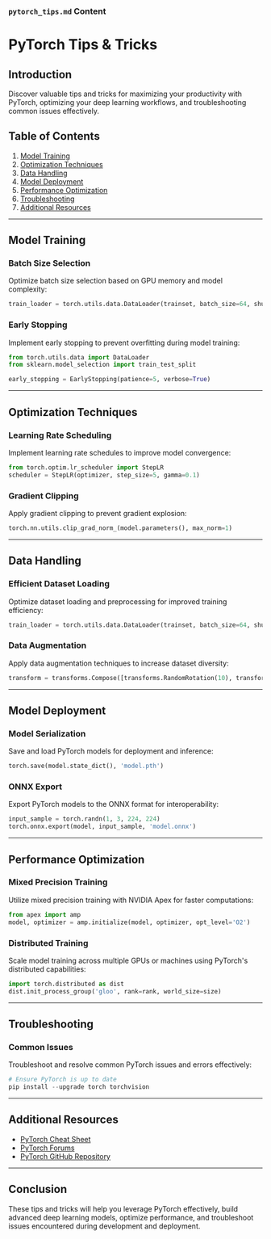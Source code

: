 
### `pytorch_tips.md` Content


# PyTorch Tips & Tricks

## Introduction

Discover valuable tips and tricks for maximizing your productivity with PyTorch, optimizing your deep learning workflows, and troubleshooting common issues effectively.

## Table of Contents

1. [Model Training](#model-training)
2. [Optimization Techniques](#optimization-techniques)
3. [Data Handling](#data-handling)
4. [Model Deployment](#model-deployment)
5. [Performance Optimization](#performance-optimization)
6. [Troubleshooting](#troubleshooting)
7. [Additional Resources](#additional-resources)

---

## Model Training

### Batch Size Selection

Optimize batch size selection based on GPU memory and model complexity:

```python
train_loader = torch.utils.data.DataLoader(trainset, batch_size=64, shuffle=True)
```

### Early Stopping

Implement early stopping to prevent overfitting during model training:

```python
from torch.utils.data import DataLoader
from sklearn.model_selection import train_test_split

early_stopping = EarlyStopping(patience=5, verbose=True)
```

---

## Optimization Techniques

### Learning Rate Scheduling

Implement learning rate schedules to improve model convergence:

```python
from torch.optim.lr_scheduler import StepLR
scheduler = StepLR(optimizer, step_size=5, gamma=0.1)
```

### Gradient Clipping

Apply gradient clipping to prevent gradient explosion:

```python
torch.nn.utils.clip_grad_norm_(model.parameters(), max_norm=1)
```

---

## Data Handling

### Efficient Dataset Loading

Optimize dataset loading and preprocessing for improved training efficiency:

```python
train_loader = torch.utils.data.DataLoader(trainset, batch_size=64, shuffle=True)
```

### Data Augmentation

Apply data augmentation techniques to increase dataset diversity:

```python
transform = transforms.Compose([transforms.RandomRotation(10), transforms.RandomResizedCrop(224), transforms.ToTensor()])
```

---

## Model Deployment

### Model Serialization

Save and load PyTorch models for deployment and inference:

```python
torch.save(model.state_dict(), 'model.pth')
```

### ONNX Export

Export PyTorch models to the ONNX format for interoperability:

```python
input_sample = torch.randn(1, 3, 224, 224)
torch.onnx.export(model, input_sample, 'model.onnx')
```

---

## Performance Optimization

### Mixed Precision Training

Utilize mixed precision training with NVIDIA Apex for faster computations:

```python
from apex import amp
model, optimizer = amp.initialize(model, optimizer, opt_level='O2')
```

### Distributed Training

Scale model training across multiple GPUs or machines using PyTorch's distributed capabilities:

```python
import torch.distributed as dist
dist.init_process_group('gloo', rank=rank, world_size=size)
```

---

## Troubleshooting

### Common Issues

Troubleshoot and resolve common PyTorch issues and errors effectively:

```python
# Ensure PyTorch is up to date
pip install --upgrade torch torchvision
```

---

## Additional Resources

- [PyTorch Cheat Sheet](https://pytorch.org/tutorials/beginner/ptcheat.html)
- [PyTorch Forums](https://discuss.pytorch.org/)
- [PyTorch GitHub Repository](https://github.com/pytorch/pytorch)

---

## Conclusion

These tips and tricks will help you leverage PyTorch effectively, build advanced deep learning models, optimize performance, and troubleshoot issues encountered during development and deployment.

